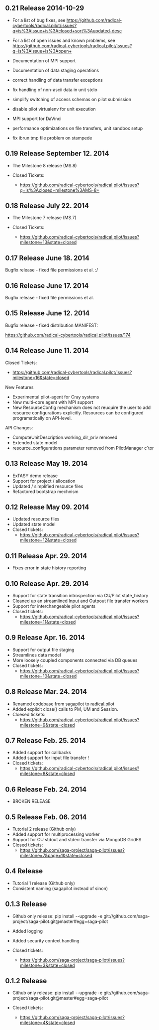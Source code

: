 0.21 Release                                               2014-10-29
---------------------------------------------------------------------


* For a list of bug fixes, see 
  https://github.com/radical-cybertools/radical.pilot/issues?q=is%3Aissue+is%3Aclosed+sort%3Aupdated-desc
* For a list of open issues and known problems, see
  https://github.com/radical-cybertools/radical.pilot/issues?q=is%3Aissue+is%3Aopen+

* Documentation of MPI support
* Documentation of data staging operations
* correct handling of data transfer exceptions
* fix handling of non-ascii data in unit stdio
* simplify switching of access schemas on pilot submission
* disable pilot virtualenv for unit execution
* MPI support for DaVinci
* performance optimizations on file transfers, unit sandbox setup
* fix ibrun tmp file problem on stampede



0.19 Release                                       September 12. 2014
---------------------------------------------------------------------

* The Milestone 8 release (MS.8)
* Closed Tickets:

  - https://github.com/radical-cybertools/radical.pilot/issues?q=is%3Aclosed+milestone%3AMS-8+


0.18 Release                                            July 22. 2014
---------------------------------------------------------------------

* The Milestone 7 release (MS.7)
* Closed Tickets:

  - https://github.com/radical-cybertools/radical.pilot/issues?milestone=13&state=closed


0.17 Release                                            June 18. 2014
---------------------------------------------------------------------

Bugfix release - fixed file permissions et al. :/


0.16 Release                                            June 17. 2014
---------------------------------------------------------------------

Bugfix release - fixed file permissions et al.


0.15 Release                                            June 12. 2014
---------------------------------------------------------------------

Bugfix release - fixed distribution MANIFEST:

https://github.com/radical-cybertools/radical.pilot/issues/174


0.14 Release                                            June 11. 2014
---------------------------------------------------------------------

Closed Tickets:

* https://github.com/radical-cybertools/radical.pilot/issues?milestone=16&state=closed

New Features

* Experimental pilot-agent for Cray systems
* New multi-core agent with MPI support
* New ResourceConfig mechanism does not reuquire the user to add 
  resource configurations explicitly. Resources can be configured 
  programatically on API-level.

API Changes:

* ComputeUnitDescription.working_dir_priv removed
* Extended state model
* resource_configurations parameter removed from PilotManager c`tor


0.13 Release                                             May 19. 2014
---------------------------------------------------------------------

* ExTASY demo release 
* Support for project / allocation
* Updated / simplified resource files
* Refactored bootstrap mechnism


0.12 Release                                             May 09. 2014
---------------------------------------------------------------------

* Updated resource files
* Updated state model
* Closed tickets: 
  - https://github.com/radical-cybertools/radical.pilot/issues?milestone=12&state=closed


0.11 Release                                            Apr. 29. 2014
---------------------------------------------------------------------

* Fixes error in state history reporting

0.10 Release                                            Apr. 29. 2014
---------------------------------------------------------------------

* Support for state transition introspection via CU/Pilot state_history
* Cleaned up an streamlined Input and Outpout file transfer workers
* Support for interchangeable pilot agents
* Closed tickets:
  - https://github.com/radical-cybertools/radical.pilot/issues?milestone=11&state=closed


0.9 Release                                             Apr. 16. 2014
---------------------------------------------------------------------

* Support for output file staging
* Streamlines data model
* More loosely coupled components connected via DB queues
* Closed tickets:
  - https://github.com/radical-cybertools/radical.pilot/issues?milestone=10&state=closed


0.8 Release                                             Mar. 24. 2014
---------------------------------------------------------------------

* Renamed codebase from sagapilot to radical.pilot
* Added explicit close() calls to PM, UM and Session.
* Cloesed tickets:
  - https://github.com/radical-cybertools/radical.pilot/issues?milestone=9&state=closed


0.7 Release                                             Feb. 25. 2014
---------------------------------------------------------------------

* Added support for callbacks 
* Added support for input file transfer !
* Closed tickets:
  - https://github.com/radical-cybertools/radical.pilot/issues?milestone=8&state=closed


0.6 Release                                             Feb. 24. 2014
---------------------------------------------------------------------

* BROKEN RELEASE


0.5 Release                                             Feb. 06. 2014
---------------------------------------------------------------------

* Tutorial 2 release (Github only)
* Added support for multiprocessing worker
* Support for CU stdout and stderr transfer via MongoDB GridFS
* Closed tickets:
  - https://github.com/saga-project/saga-pilot/issues?milestone=7&page=1&state=closed


0.4 Release 
---------------------------------------------------------------------

* Tutorial 1 release (Github only)
* Consistent naming (sagapilot instead of sinon)


0.1.3 Release 
---------------------------------------------------------------------

* Github only release: 
  pip install --upgrade -e git://github.com/saga-project/saga-pilot.git@master#egg=saga-pilot 

* Added logging
* Added security context handling 
* Closed tickets: 
  - https://github.com/saga-project/saga-pilot/issues?milestone=3&state=closed


0.1.2 Release 
---------------------------------------------------------------------

* Github only release: 
  pip install --upgrade -e git://github.com/saga-project/saga-pilot.git@master#egg=saga-pilot 

* Closed tickets: 
  - https://github.com/saga-project/saga-pilot/issues?milestone=4&state=closed
